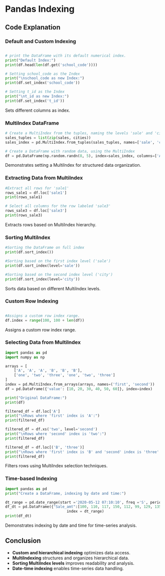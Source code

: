 # Pandas Indexing

## Code Explanation
<a name="code-explanation"></a>

### Default and Custom Indexing
<a name="default-custom-indexing"></a>
```python

# print the DataFrame with its default numerical index.
print("Default Index:")
print(df.head(len(df.get('school_code'))))

# Setting school_code as the Index
print("\nschool_code as new Index:")
print(df.set_index('school_code'))

# Setting t_id as the Index
print("\nt_id as new Index:")
print(df.set_index('t_id'))
```
Sets different columns as index.

### MultiIndex DataFrame
<a name="multiindex-dataframe"></a>
```python
# Create a MultiIndex from the tuples, naming the levels 'sale' and 'city'
sales_tuples = list(zip(sales, cities))  
sales_index = pd.MultiIndex.from_tuples(sales_tuples, names=['sale', 'city'])

# Create a DataFrame with random data, using the MultiIndex
df = pd.DataFrame(np.random.randn(8, 5), index=sales_index, columns=['A', 'B', 'C', 'D', 'E'])
```
Demonstrates setting a MultiIndex for structured data organization.

### Extracting Data from MultiIndex
<a name="extracting-multiindex"></a>
```python
#Extract all rows for 'sale1'
rows_sale1 = df.loc['sale1']
print(rows_sale1)

# Select all columns for the row labeled 'sale3'
rows_sale3 = df.loc['sale3']
print(rows_sale3)
```
Extracts rows based on MultiIndex hierarchy.

### Sorting MultiIndex
<a name="sorting-multiindex"></a>
```python
#Sorting the DataFrame on full index
print(df.sort_index()) 

#Sorting based on the first index level ('sale')
print(df.sort_index(level='sale'))

#Sorting based on the second index level ('city')
print(df.sort_index(level='city'))
```
Sorts data based on different MultiIndex levels.

### Custom Row Indexing
<a name="custom-row-indexing"></a>
```python

#Assigns a custom row index range.
df.index = range(100, 100 + len(df))
```
Assigns a custom row index range.

### Selecting Data from MultiIndex
<a name="selecting-multiindex"></a>
```python
import pandas as pd
import numpy as np

arrays = [
    ['A', 'A', 'A', 'B', 'B', 'B'],
    ['one', 'two', 'three', 'one', 'two', 'three']
]
index = pd.MultiIndex.from_arrays(arrays, names=('first', 'second'))
df = pd.DataFrame({'value': [10, 20, 30, 40, 50, 60]}, index=index)

print("Original DataFrame:")
print(df)

filtered_df = df.loc['A']
print("\nRows where 'first' index is 'A':")
print(filtered_df)

filtered_df = df.xs('two', level='second')
print("\nRows where 'second' index is 'two':")
print(filtered_df)

filtered_df = df.loc[('B', 'three')]
print("\nRows where 'first' index is 'B' and 'second' index is 'three':")
print(filtered_df)
```
Filters rows using MultiIndex selection techniques.

### Time-based Indexing
<a name="time-based-indexing"></a>
```python
import pandas as pd
print("Create a DataFrame, indexing by date and time:")

dt_range = pd.date_range(start ='2020-05-12 07:10:10', freq ='S', periods = 10)
df_dt = pd.DataFrame({"Sale_amt":[100, 110, 117, 150, 112, 99, 129, 135, 140, 150]},
                            index = dt_range)
print(df_dt)
```
Demonstrates indexing by date and time for time-series analysis.

## Conclusion
<a name="conclusion"></a>
- **Custom and hierarchical indexing** optimizes data access.
- **MultiIndexing** structures and organizes hierarchical data.
- **Sorting MultiIndex levels** improves readability and analysis.
- **Date-time indexing** enables time-series data handling.

